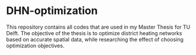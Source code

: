# DHN-optimization
This repository contains all codes that are used in my Master Thesis for TU Delft. The objective of the thesis is to optimize district heating networks based on accurate spatial data, while researching the effect of choosing optimization objectives.
